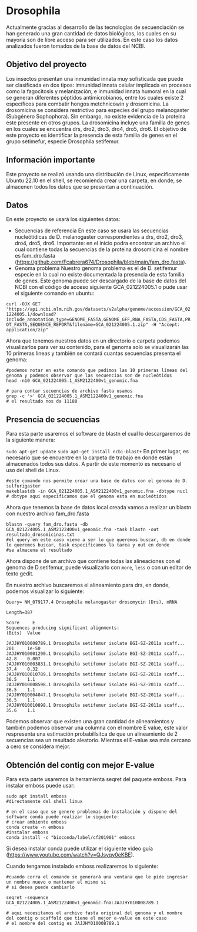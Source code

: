 # Drosophila
Actualmente gracias al desarrollo de las tecnologías de secuenciación se han generado una gran cantidad de datos biológicos,
los cuales en su mayoría son de libre acceso para ser utilizados. En este caso los datos analizados fueron tomados de la
base de datos del NCBI.

## Objetivo del proyecto
Los insectos presentan una inmunidad innata muy sofisticada que puede ser clasificada en dos tipos: imnunidad innata celular 
implicada en procesos como la fagocitosis y melanización, e inmunidad innata humoral en la cual se generan diferentes péptidos 
antimicrobianos, entre los cuales existe 2 específicos para combatir hongos metchnicowin y drosomicina. La drosomicina se 
considera restrictivo para especies del grupo melanogaster (Subgénero Sophophora). Sin embargo, no existe evidencia de la proteína
este presente en otros grupos. 
La drosomicina incluye una familia de genes en los cuales se encuentra drs, dro2, dro3, dro4, dro5, dro6. El objetivo de este proyecto
es identificar la presencia de esta familia de genes en el grupo setimefur, especie Drosophila setifemur. 

## Información importante
Este proyecto se realizó usando una distribución de Linux, especificamente Ubuntu 22.10 en el shell, se recomienda crear una carpeta, en donde, se almacenen todos los datos
que se presentan a continuación. 

## Datos 

En este proyecto se usará los siguientes datos:
* Secuencias de referencia
  En este caso se usara las secuencias nucleótidicas de D. melanogaster correspondientes a drs, dro2, dro3, dro4, dro5, dro6.
  Importante: en el inicio podra encontrar un archivo el cual contiene todas la secuencias de la proteina drosomicina el nombre es fam_dro.fasta (https://github.com/Fcabrera674/Drosophila/blob/main/fam_dro.fasta).
* Genoma problema
  Nuestro genoma problema es el de D. setifemur especie en la cual no existe documentada la presencia de esta familia de genes.
  Este genoma puede ser descargado de la base de datos del NCBI con el código de acceso siguiente GCA_021224005.1 o pude usar el siguiente comando
  en ubuntu:
  
```curl -OJX GET "https://api.ncbi.nlm.nih.gov/datasets/v2alpha/genome/accession/GCA_021224005.1/download?include_annotation_type=GENOME_FASTA,GENOME_GFF,RNA_FASTA,CDS_FASTA,PROT_FASTA,SEQUENCE_REPORT&filename=GCA_021224005.1.zip" -H "Accept: application/zip"```

Ahora que tenemos nuestros datos en un directorio o carpeta podemos visualizarlos para ver su contenido, para el genoma solo se visualizarán las 10 primeras líneas y 
también se contará cuantas secuencias presenta el genoma:
 ```
#podemos notar en este comando que pedimos las 10 primeras líneas del genoma y podemos observar que las secuencias son de nucleótidos
head -n10 GCA_021224005.1_ASM2122400v1_genomic.fna
```
```
# para contar secuencias de archivo fasta usamos
grep -c '>' GCA_021224005.1_ASM2122400v1_genomic.fna
# el resultado nos da 11180
``` 

## Presencia de secuencias 
Para esta parte usaremos el software de blastn el cual lo descargaremos de la siguiente manera:

```sudo apt-get update``` 
```sudo apt-get install ncbi-blast+```
En primer lugar, es necesario que se encuentre en la carpeta de trabajo en donde están almacenados todos sus datos. A partir de este momento es necesario el uso del shell de
Linux. 

```
#este comando nos permite crear una base de datos con el genoma de D. sulfurigaster
makeblastdb -in GCA_021224005.1_ASM2122400v1_genomic.fna -dbtype nucl
# dbtype aqui especificamos que el genoma esta en nucleótidos
```
Ahora que tenemos la base de datos local creada vamos a realizar un blastn con nuestro archivo fam_dro.fasta

```
blastn -query fam_dro.fasta -db GCA_021224005.1_ASM2122400v1_genomic.fna -task blastn -out resultado_drosomicinas.txt
#el query en este caso viene a ser lo que queremos buscar, db en donde lo queremos buscar, task especificamos la tarea y out en donde
#se almacena el resultado
```
Ahora dispone de un archivo que contiene todas las alineaciones con el genoma de D.setifemur, puede visualizarlo con ```more```, ```less``` o con
un editor de texto gedit.

En nuestro archivo buscaremos el alineamiento para drs, en donde, podemos visualizar lo siguiente: 
```
Query= NM_079177.4 Drosophila melanogaster drosomycin (Drs), mRNA

Length=387
                                                                      Score     E
Sequences producing significant alignments:                          (Bits)  Value

JAJJHY010008789.1 Drosophila setifemur isolate BGI-SZ-2011a scaff...  201     1e-50
JAJJHY010001290.1 Drosophila setifemur isolate BGI-SZ-2011a scaff...  42.8    0.007
JAJJHY010003831.1 Drosophila setifemur isolate BGI-SZ-2011a scaff...  37.4    0.32 
JAJJHY010010789.1 Drosophila setifemur isolate BGI-SZ-2011a scaff...  36.5    1.1  
JAJJHY010008598.1 Drosophila setifemur isolate BGI-SZ-2011a scaff...  36.5    1.1  
JAJJHY010004047.1 Drosophila setifemur isolate BGI-SZ-2011a scaff...  36.5    1.1  
JAJJHY010010898.1 Drosophila setifemur isolate BGI-SZ-2011a scaff...  35.6    1.1
```
Podemos observar que existen una gran cantidad de alineamientos y también podemos observar una columna con el nombre E value, este valor respresenta una estimación 
probabilísitca de que un alineamiento de 2 secuencias sea un resultado aleatorio. Mientras el E-value sea más cercano a cero se considera mejor. 

## Obtención del contig con mejor E-value
Para esta parte usaremos la herramienta seqret del paquete emboss. Para instalar emboss puede usar:
```
sudo apt install emboss
#directamente del shell linux
```
```
# en el caso que se genere problemas de instalación y dispone del software conda puede realizar lo siguiente:
# crear ambiente emboss
conda create -n emboss
#instalar emboss
conda install -c "bioconda/label/cf201901" emboss 
```
Si desea instalar conda puede utilizar el siguiente video guía (https://www.youtube.com/watch?v=QJsyqy0eKBE).

Cuando tengamos instalado emboss realizaremos lo siguiente:

```
#cuando corra el comando se generará una ventana que le pide ingresar un nombre nuevo o mantener el mismo si
# si desea puede cambiarlo

seqret -sequence GCA_021224005.1_ASM2122400v1_genomic.fna:JAJJHY010008789.1

# aqui necesitamos el archivo fasta original del genoma y el nombre del contig o scaffold que tiene el mejor e-value en este caso
# el nombre del contig es JAJJHY010008789.1
```







  

